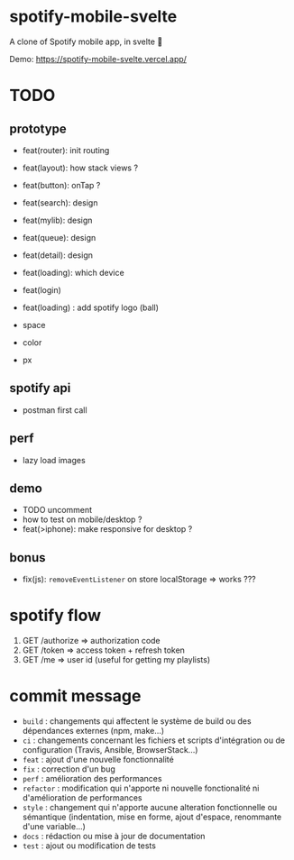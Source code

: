 # spotify-mobile-svelte

A clone of Spotify mobile app, in svelte 🚀

Demo: https://spotify-mobile-svelte.vercel.app/

# TODO

## prototype

- feat(router): init routing
- feat(layout): how stack views ?
- feat(button): onTap ?

- feat(search): design
- feat(mylib): design
- feat(queue): design
- feat(detail): design
- feat(loading): which device
- feat(login)

- feat(loading) : add spotify logo (ball)
- space
- color
- px

## spotify api

- postman first call

## perf

- lazy load images

## demo

- TODO uncomment
- how to test on mobile/desktop ?
- feat(>iphone): make responsive for desktop ?

## bonus

- fix(js): `removeEventListener` on store localStorage => works ???

# spotify flow

1. GET /authorize => authorization code
2. GET /token => access token + refresh token
3. GET /me => user id (useful for getting my playlists)

# commit message

- `build` : changements qui affectent le système de build ou des dépendances externes (npm, make...)
- `ci` : changements concernant les fichiers et scripts d'intégration ou de configuration (Travis, Ansible, BrowserStack...)
- `feat` : ajout d'une nouvelle fonctionnalité
- `fix` : correction d'un bug
- `perf` : amélioration des performances
- `refactor` : modification qui n'apporte ni nouvelle fonctionalité ni d'amélioration de performances
- `style` : changement qui n'apporte aucune alteration fonctionnelle ou sémantique (indentation, mise en forme, ajout d'espace, renommante d'une variable...)
- `docs` : rédaction ou mise à jour de documentation
- `test` : ajout ou modification de tests
